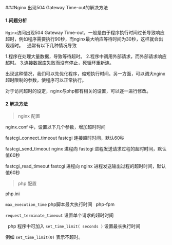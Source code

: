 ###Nginx 出现504 Gateway Time-out的解决方法

#### 1.问题分析
`Nginx`访问出现504 Gateway Time-out，一般是由于程序执行时间过长导致响应超时，例如程序需要执行90秒，而nginx最大响应等待时间为30秒，这样就会出现超时。 
  
通常有以下几种情况导致

1.程序在处理大量数据，导致等待超时。 
2.程序中调用外部请求，而外部请求响应超时。 
3.连接数据库失败而没有停止，死循环重新连。

出现这种情况，我们可以先优化程序，缩短执行时间。另一方面，可以调大nginx超时限制的参数，使程序可以正常执行。

对于访问超时的设定，nginx与php都有相关的设置，可以逐一进行修改。



#### 2.解决方法
> nginx 配置

nginx.conf 中，设置以下几个参数，增加超时时间

fastcgi_connect_timeout 
fastcgi 连接超时时间，默认60秒

fastcgi_send_timeout 
nginx 进程向 fastcgi 进程发送请求过程的超时时间，默认值60秒

fastcgi_read_timeout 
fastcgi 进程向 nginx 进程发送输出过程的超时时间，默认值60秒 


> php 配置

php.ini

`max_execution_time` 
php脚本最大执行时间 
  
php-fpm

`request_terminate_timeout` 
设置单个请求的超时时间

  
php 程序中可加入 `set_time_limit( seconds )` 设置最长执行时间

例如 `set_time_limit(0)` 表示不超时。